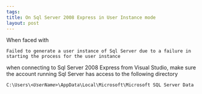 ```yaml
--- 
tags: 
title: On Sql Server 2008 Express in User Instance mode
layout: post
---
```

<p>When faced with</p>
<pre><code>Failed to generate a user instance of Sql Server due to a failure in starting the process for the user instance</code></pre>
<p>when connecting to Sql Server 2008 Express from Visual Studio, make sure the account running Sql Server has access to the following directory</p>
<pre><code>C:\Users\<i>&lt;UserName&gt;</i>\AppData\Local\Microsoft\Microsoft SQL Server Data</code></pre>
